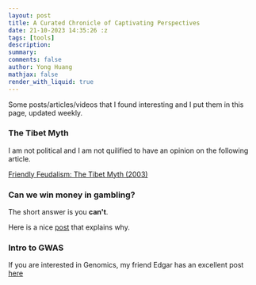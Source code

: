 ```yaml
---
layout: post
title: A Curated Chronicle of Captivating Perspectives
date: 21-10-2023 14:35:26 :z
tags: [tools]
description:
summary:
comments: false
author: Yong Huang
mathjax: false
render_with_liquid: true
---
```



Some posts/articles/videos that I found interesting and I put them in this page, updated weekly.

### The Tibet Myth

I am not political and I am not quilified to have an opinion on the following article.

[Friendly Feudalism: The Tibet Myth (2003)](https://redsails.org/friendly-feudalism/)


### Can we win money in gambling? 

The short answer is you **can't**. 

Here is a nice [post](https://sites.pitt.edu/~jdnorton/teaching/paradox/chapters/probability_from_independence/probability_from_independence.html) that explains why.

### Intro to GWAS

If you are interested in Genomics, my friend Edgar has an excellent post [here](https://emarro.github.io/posts/ml-in-bio/)











